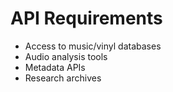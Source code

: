 # API Requirements

- Access to music/vinyl databases
- Audio analysis tools
- Metadata APIs
- Research archives

